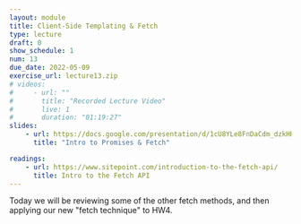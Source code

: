 ```yaml
---
layout: module
title: Client-Side Templating & Fetch
type: lecture
draft: 0
show_schedule: 1
num: 13
due_date: 2022-05-09
exercise_url: lecture13.zip
# videos: 
#     - url: ""
#       title: "Recorded Lecture Video"
#       live: 1
#       duration: "01:19:27"
slides:
    - url: https://docs.google.com/presentation/d/1cU8YLe8FnDaCdm_dzkHRoYCWI74MN8hWMmFpgdfmD7A/edit?usp=sharing
      title: "Intro to Promises & Fetch"

readings:
    - url: https://www.sitepoint.com/introduction-to-the-fetch-api/
      title: Intro to the Fetch API
---
```


Today we will be reviewing some of the other fetch methods, and then applying our new "fetch technique" to HW4.